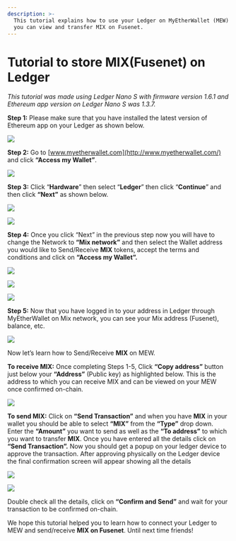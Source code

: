 ```yaml
---
description: >-
  This tutorial explains how to use your Ledger on MyEtherWallet (MEW) so that
  you can view and transfer MIX on Fusenet.
---
```


# Tutorial to store MIX\(Fusenet\) on Ledger



_This tutorial was made using Ledger Nano S with firmware version 1.6.1 and Ethereum app version on Ledger Nano S was 1.3.7._

**Step 1:** Please make sure that you have installed the latest version of Ethereum app on your Ledger as shown below.

![](../.gitbook/assets/0%20%282%29.png)

**Step 2:** Go to [www.myetherwallet.com](http://www.myetherwallet.com/) and click **“Access my Wallet”**.

![](../.gitbook/assets/1%20%285%29.png)

**Step 3:** Click “**Hardware**” then select “**Ledger**” then click “**Continue**” and then click **“Next”** as shown below.

![](../.gitbook/assets/2%20%285%29.png)

![](../.gitbook/assets/3%20%284%29.png)

**Step 4:** Once you click “Next” in the previous step now you will have to change the Network to **“Mix network”** and then select the Wallet address you would like to Send/Receive **MIX** tokens, accept the terms and conditions and click on **“Access my Wallet”.**

![](../.gitbook/assets/4%20%285%29.png)

![](../.gitbook/assets/5%20%283%29.png)

![](../.gitbook/assets/6%20%284%29.png)

**Step 5:** Now that you have logged in to your address in Ledger through MyEtherWallet on Mix network, you can see your Mix address \(Fusenet\), balance, etc.

![](../.gitbook/assets/7%20%283%29.png)

Now let’s learn how to Send/Receive **MIX** on MEW.

**To receive MIX:** Once completing Steps 1-5, Click **“Copy address”** button just below your **“Address”** \(Public key\) as highlighted below. This is the address to which you can receive MIX and can be viewed on your MEW once confirmed on-chain.

![](../.gitbook/assets/8%20%283%29.png)

**To send MIX:** Click on **“Send Transaction”** and when you have **MIX** in your wallet you should be able to select **“MIX”** from the **“Type”** drop down. Enter the **“Amount”** you want to send as well as the **“To address”** to which you want to transfer **MIX**. Once you have entered all the details click on **“Send Transaction”.** Now you should get a popup on your ledger device to approve the transaction. After approving physically on the Ledger device the final confirmation screen will appear showing all the details

![](../.gitbook/assets/9%20%283%29.png)

![](../.gitbook/assets/10%20%283%29.png)

Double check all the details, click on **“Confirm and Send”** and wait for your transaction to be confirmed on-chain.

We hope this tutorial helped you to learn how to connect your Ledger to MEW and send/receive **MIX on Fusenet**. Until next time friends!

